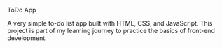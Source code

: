 ToDo App

A very simple to-do list app built with HTML, CSS, and JavaScript.
This project is part of my learning journey to practice the basics of front-end development.
